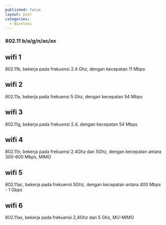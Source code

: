 ```yaml
---
published: false
layout: post
categories:
  - Wireless
---
```

### 802.11 b/a/g/n/ac/ax

## wifi 1
802.11b, bekerja pada frekuensi 2.4 Ghz, dengan kecepatan 11 Mbps

## wifi 2
802.11a, bekerja pada frekuensi 5 Ghz, dengan kecepatan 54 Mbps

## wifi 3
802.11g, bekerja pada frekuensi 2.4, dengan kecepatan 54 Mbps

## wifi 4
802.11n, bekerja pada frekuensi 2.4Ghz dan 5Ghz, dengan kecepatan antara 300-600 Mbps, MIMO

## wifi 5
802.11ac, bekerja pada frekuensi 5Ghz, dengan kecepatan antara 400 Mbps - 1 Gbps

## wifi 6
802.11ax, bekerja pada frekuensi 2,4Ghz dan 5 Ghz, MU-MIMO